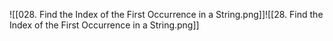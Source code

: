 ![[028. Find the Index of the First Occurrence in a String.png]]![[28. Find the Index of the First Occurrence in a String.png]]